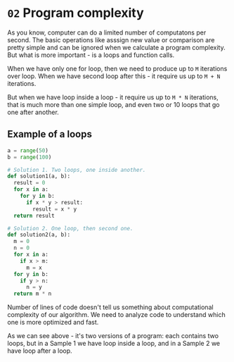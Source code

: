 # `02` Program complexity

As you know, computer can do a limited number of computatons per second. The basic operations like
asssign new value or comparison are pretty simple and can be ignored when we calculate a program complexity.
But what is more important - is a loops and function calls.

When we have only one for loop, then we need to produce up to `M` iterations over loop.
When we have second loop after this - it require us up to `M + N` iterations.

But when we have loop inside a loop - it require us up to `M * N` iterations, that is
much more than one simple loop, and even two or 10 loops that go one after another.


## Example of a loops

```python
a = range(50)
b = range(100)

# Solution 1. Two loops, one inside another.
def solution1(a, b):
  result = 0
  for x in a:
    for y in b:
      if x * y > result:
        result = x * y
  return result

# Solution 2. One loop, then second one.
def solution2(a, b):
  m = 0
  n = 0
  for x in a:
    if x > m:
      m = x
  for y in b:
    if y > n:
      n = y
  return m * n
```

Number of lines of code doesn't tell us something about computational complexity of our algorithm.
We need to analyze code to understand which one is more optimized and fast.

As we can see above - it's two versions of a program: each contains two loops, but in a Sample 1
we have loop inside a loop, and in a Sample 2 we have loop after a loop.

